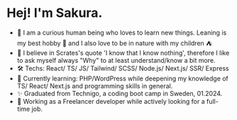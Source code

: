  #                      Hej!  I'm Sakura.


-  🤖 I am a curious human being who loves to learn new things. Leaning is my best hobby 🌸 and I also love to be in nature with my children ⛺️
-  🦔 I believe in Scrates's quote 'I know that I know nothing', therefore I like to ask myself always "Why" to at least understand/know a bit more. 
-  🛠️ Techs: React/ TS/ JS/ Tailwind/ SCSS/ Node.js/ Next.js/ SSR/ Express
-  📕 Currently learning:  PHP/WordPress while deepening my knowledge of TS/ React/ Next.js and programming skills in general.
-  ✨ Graduated from Technigo, a coding boot camp in Sweden, 01.2024.
-  🚁 Working as a Freelancer developer while actively looking for a full-time job.






